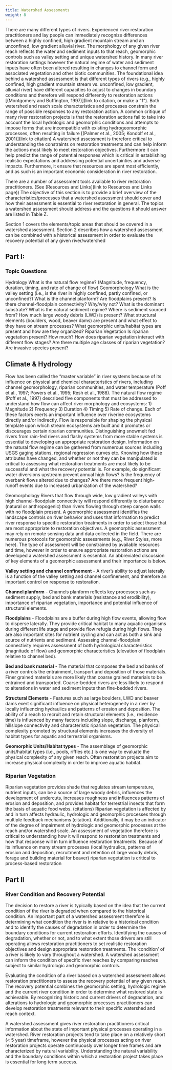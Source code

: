 ```yaml
---
title: Watershed Assessments
weight: 8
---
```


There are many different types of rivers. Experienced river restoration practitioners and lay people can immediately recognize differences between a highly confined, high gradient mountain stream and an unconfined, low gradient alluvial river. The morphology of any given river reach reflects the water and sediment inputs to that reach, geomorphic controls such as valley setting and unique watershed history. In many river restoration settings however the natural regime of water and sediment inputs have often been altered resulting in changes to channel form and associated vegetation and other biotic communities. The foundational idea behind a watershed assessment is that different types of rivers (e.g., highly confined, high gradient mountain stream vs. unconfined, low gradient, alluvial river) have different capacities to adjust to changes in boundary conditions and therefore will respond differently to restoration actions [(Montgomery and Buffington, 1997)](link to citation, or make a "1"). Both watershed and reach scale characteristics and processes constrain the range of possible responses to any restoration action. A common critique of many river restoration projects is that the restoration actions fail to take into account the local hydrologic and geomorphic conditions and attempts to impose forms that are incompatible with existing hydrogeomorphic processes, often resulting in failure [(Palmer et al., 2005; Kondolf et al., 2001)](link to citation) A watershed assessment is therefore critical to understanding the constraints on restoration treatments and can help inform the actions most likely to meet restoration objectives. Furthermore it can help predict the range of potential responses which is critical in establishing realistic expectations and addressing potential uncertainties and adverse impacts. Furthermore, it ensure that resources are spent most efficiently, and as such is an important economic consideration in river restoration.

There are a number of assessment tools available to river restoration practitioners. (See [Resources and Links](link to Resources and Links page)) The objective of this section is to provide a brief overview of the characteristics/processes that a watershed assessment should cover and how their assessment is essential to river restoration in general. The topics a watershed assessment should address and the questions it should answer are listed in Table Z. 

Section 1 covers the elements/topic areas that should be covered in a watershed assessment. Section 2 describes how a watershed assessment can be combined with a historical assessment in order to evaluate the recovery potential of any given river/watershed

## Part I:

### Topic Questions

Hydrology	What is the natural flow regime? (Magnitude, frequency, duration, timing, and rate of change of flow)
Geomorphology	What is the valley setting (i.e., is the river in highly confined, partly confined, or unconfined?)
	What is the channel planform?
	Are floodplains present? Is there channel-floodplain connectivity? Why/why not?
	What is the dominant substrate?
	What is the natural sediment regime? Where is sediment sourced from?
	How much large woody debris (LWD) is present?
	What structural elements (boulders, wood, beaver dams) are present and what effect to they have on stream processes?
 	What geomorphic units/habitat types are present and how are they organized?
Riparian Vegetation	Is riparian vegetation present? How much? How does riparian vegetation interact with different flow stages? Are there multiple age classes of riparian vegetation? Are invasive species present?

## Climate & Hydrology

Flow has been called the “master variable” in river systems because of its influence on physical and chemical characteristics of rivers, including channel geomorphology, riparian communities, and water temperature (Poff et al., 1997; Powers et al., 1995; Resh et al., 1988). The natural flow regime (Poff et al., 1997) described five components that must be addressed to understand how flow can affect river morphology and ecosystems: 1) Magnitude 2) Frequency 3) Duration 4) Timing 5) Rate of change. Each of these factors exerts an important influence over riverine ecosystems directly and/or indirectly. Flow is responsible for shaping the physical template upon which stream ecosystems are built and it promotes or discourages certain riparian communities. Distinguishing snowmelt fed rivers from rain-fed rivers and flashy systems from more stable systems is essential to developing an appropriate restoration design. Information on the natural flow regime can be gathered from numerous sources including USGS gaging stations, regional regression curves etc. Knowing how these attributes have changed, and whether or not they can be manipulated is critical to assessing what restoration treatments are most likely to be successful and what the recovery potential is. For example, do significant water diversions upstream prevent annual high flows? Is the frequency of overbank flows altered due to changes? Are there more frequent high-runoff events due to increased urbanization of the watershed?


Geomorphology
Rivers that flow through wide, low gradient valleys with high channel-floodplain connectivity will respond differently to disturbance (natural or anthropogenic) than rivers flowing through steep canyon walls with no floodplain present. A geomorphic assessment identifies the landscape controls on river behavior and uses that information to predict river response to specific restoration treatments in order to select those that are most appropriate to restoration objectives. A geomorphic assessment may rely on remote sensing data and data collected in the field. There are numerous protocols for geomorphic assessments (e.g., River Styles, more here). The type of assessment will be constrained by available resources and time, however in order to ensure appropriate restoration actions are developed a watershed assessment is essential. An abbreviated discussion of key elements of a geomorphic assessment and their importance is below.

**Valley setting and channel confinement** - A river’s ability to adjust laterally is a function of the valley setting and channel confinement, and therefore an important control on response to restoration.

**Channel planform** - Channels planform reflects key processes such as sediment supply, bed and bank materials (resistance and erodibility), importance of riparian vegetation, importance and potential influence of structural elements.

**Floodplains** - Floodplains are a buffer during high flow events, allowing flow to disperse laterally. They provide critical habitat to many aquatic organisms during different life stage and provide flow refugia during high flows. They are also important sites for nutrient cycling and can act as both a sink and source of nutrients and sediment. Assessing channel-floodplain connectivity requires assessment of both hydrological characteristics (magnitude of flow) and geomorphic characteristics (elevation of floodplain relative to channel bed).

**Bed and bank material** - The material that composes the bed and banks of a river controls the entrainment, transport and deposition of those materials. Finer grained materials are more likely than coarse grained materials to be entrained and transported. Coarse-bedded rivers are less likely to respond to alterations in water and sediment inputs than fine-bedded rivers.

**Structural Elements** - Features such as large boulders, LWD and beaver dams exert significant influence on physical heterogeneity in a river by locally influencing hydraulics and patterns of erosion and deposition. The ability of a reach to recruit and retain structural elements (i.e., residence time) is influenced by many factors including slope, discharge, planform, hillslope connectivity and characteristic riparian vegetation. The physical complexity promoted by structural elements increases the diversity of habitat types for aquatic and terrestrial organisms.

**Geomorphic Units/Habitat types** - The assemblage of geomorphic units/habitat types (i.e., pools, riffles etc.) is one way to evaluate the physical complexity of any given reach. Often restoration projects aim to increase physical complexity in order to improve aquatic habitat.

### Riparian Vegetation

Riparian vegetation provides shade that regulates stream temperature, nutrient inputs, can be a source of large woody debris, influences the development of undercuts, increases roughness and influences patterns of erosion and deposition, and provides habitat for terrestrial insects that form the basis of aquatic food webs. (citations) Riparian vegetation is affected by and in turn affects hydraulic, hydrologic and geomorphic processes through multiple feedback mechanisms (citation). Additionally, it may be an indicator of the degree of impairment of hydrologic and geomorphic processes at the reach and/or watershed scale. An assessment of vegetation therefore is critical to understanding how it will respond to restoration treatments and how that response will in turn influence restoration treatments. Because of its influence on many stream processes (local hydraulics, patterns of erosion and deposition, recruitment and retention of large woody debris, forage and building material for beaver) riparian vegetation is critical to process-based restoration

## Part II

### River Condition and Recovery Potential

The decision to restore a river is typically based on the idea that the current condition of the river is degraded when compared to the historical condition. An important part of a watershed assessment therefore is determining what condition the river is in relative to a historical condition and to identify the causes of degradation in order to determine the boundary conditions for current restoration efforts. Identifying the causes of degradation, whether or not, and to what extent those drivers are still operating allows restoration practitioners to set realistic restoration objectives and design appropriate restoration treatments. The ‘condition’ of a river is likely to vary throughout a watershed. A watershed assessment can inform the condition of specific river reaches by comparing reaches subject to similar hydrologic and geomorphic controls.

Evaluating the condition of a river based on a watershed assessment allows restoration practitioners to assess the recovery potential of any given reach. The recovery potential combines the geomorphic setting, hydrologic regime and the current river condition in order to determine what restored state is achievable. By recognizing historic and current drivers of degradation, and alterations to hydrologic and geomorphic processes practitioners can develop restoration treatments relevant to their specific watershed and reach context.

A watershed assessment gives river restoration practitioners critical information about the state of important physical processes operating in a watershed. River restoration projects tend to take place on a relatively short (< 5 year) timeframe, however the physical processes acting on river restoration projects operate continuously over longer time frames and are characterized by natural variability. Understanding the natural variability and the boundary conditions within which a restoration project takes place is essential for long term success.
